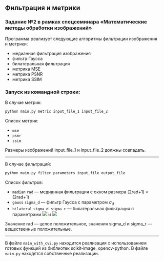 ## Фильтрация и метрики
### Задание №2 в рамках спецсеминара «Математические методы обработки изображений»

Программа реализует следующие алгоритмы фильтрации изображения и метрики:
* медианная фильтрация изображения
* фильтр Гаусса
* билатеральная фильтрация
* метрика MSE
* метрика PSNR
* метрика SSIM

### Запуск из командной строки:
В случае метрик:

``` bash
python main.py metric input_file_1 input_file_2
```
Список метрик:
* `mse`
* `psnr`
* `ssim`

Размеры изображений input_file_1 и input_file_2 должны совпадать.

---

В случае фильтраций:
``` bash
python main.py filter parameters input_file output_file
```
Список фильтров:
* `median` `rad` — медианная фильтрация с окном размера (2rad+1) × (2rad+1)
* `gauss` `sigma_d` — фильтр Гаусса с параметром $\sigma_d$
* `bilateral` `sigma_d sigma_r` — билатеральная фильтрация с параметрами <img src="https://render.githubusercontent.com/render/math?math=\sigma_d"> и <img src="https://render.githubusercontent.com/render/math?math=\sigma_r">

Значение rad — целое положительное, значения sigma_d и sigma_r — вещественные положительные.

---

В файле `main_with_cv2.py` находится реализация с использованием готовых функций из библиотек scikit-image, opencv-python. В файле `main.py` находятся собственные реализации.